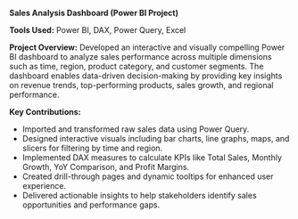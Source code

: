  **Sales Analysis Dashboard (Power BI Project)**

**Tools Used:** Power BI, DAX, Power Query, Excel

**Project Overview:**
Developed an interactive and visually compelling Power BI dashboard to analyze sales performance across multiple dimensions such as time, region, product category, and customer segments. The dashboard enables data-driven decision-making by providing key insights on revenue trends, top-performing products, sales growth, and regional performance.

**Key Contributions:**

* Imported and transformed raw sales data using Power Query.
* Designed interactive visuals including bar charts, line graphs, maps, and slicers for filtering by time and region.
* Implemented DAX measures to calculate KPIs like Total Sales, Monthly Growth, YoY Comparison, and Profit Margins.
* Created drill-through pages and dynamic tooltips for enhanced user experience.
* Delivered actionable insights to help stakeholders identify sales opportunities and performance gaps.

